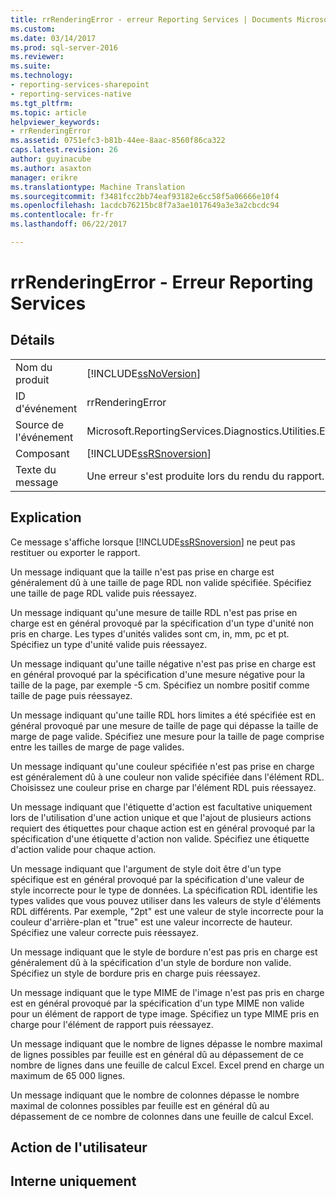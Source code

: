 ```yaml
---
title: rrRenderingError - erreur Reporting Services | Documents Microsoft
ms.custom: 
ms.date: 03/14/2017
ms.prod: sql-server-2016
ms.reviewer: 
ms.suite: 
ms.technology:
- reporting-services-sharepoint
- reporting-services-native
ms.tgt_pltfrm: 
ms.topic: article
helpviewer_keywords:
- rrRenderingError
ms.assetid: 0751efc3-b81b-44ee-8aac-8560f86ca322
caps.latest.revision: 26
author: guyinacube
ms.author: asaxton
manager: erikre
ms.translationtype: Machine Translation
ms.sourcegitcommit: f3481fcc2bb74eaf93182e6cc58f5a06666e10f4
ms.openlocfilehash: 1acdcb76215bc8f7a3ae1017649a3e3a2cbcdc94
ms.contentlocale: fr-fr
ms.lasthandoff: 06/22/2017

---
```

# <a name="rrrenderingerror---reporting-services-error"></a>rrRenderingError - Erreur Reporting Services
    
## <a name="details"></a>Détails  
  
|||  
|-|-|  
|Nom du produit|[!INCLUDE[ssNoVersion](../../includes/ssnoversion-md.md)]|  
|ID d'événement|rrRenderingError|  
|Source de l'événement|Microsoft.ReportingServices.Diagnostics.Utilities.ErrorStrings.resources.Strings|  
|Composant|[!INCLUDE[ssRSnoversion](../../includes/ssrsnoversion-md.md)]|  
|Texte du message|Une erreur s'est produite lors du rendu du rapport. (rrRenderingError) %1|  
  
## <a name="explanation"></a>Explication  
 Ce message s'affiche lorsque [!INCLUDE[ssRSnoversion](../../includes/ssrsnoversion-md.md)] ne peut pas restituer ou exporter le rapport.  
  
 Un message indiquant que la taille n'est pas prise en charge est généralement dû à une taille de page RDL non valide spécifiée. Spécifiez une taille de page RDL valide puis réessayez.  
  
 Un message indiquant qu'une mesure de taille RDL n'est pas prise en charge est en général provoqué par la spécification d'un type d'unité non pris en charge. Les types d'unités valides sont cm, in, mm, pc et pt. Spécifiez un type d'unité valide puis réessayez.  
  
 Un message indiquant qu'une taille négative n'est pas prise en charge est en général provoqué par la spécification d'une mesure négative pour la taille de la page, par exemple -5 cm. Spécifiez un nombre positif comme taille de page puis réessayez.  
  
 Un message indiquant qu'une taille RDL hors limites a été spécifiée est en général provoqué par une mesure de taille de page qui dépasse la taille de marge de page valide. Spécifiez une mesure pour la taille de page comprise entre les tailles de marge de page valides.  
  
 Un message indiquant qu'une couleur spécifiée n'est pas prise en charge est généralement dû à une couleur non valide spécifiée dans l'élément RDL. Choisissez une couleur prise en charge par l'élément RDL puis réessayez.  
  
 Un message indiquant que l'étiquette d'action est facultative uniquement lors de l'utilisation d'une action unique et que l'ajout de plusieurs actions requiert des étiquettes pour chaque action est en général provoqué par la spécification d'une étiquette d'action non valide. Spécifiez une étiquette d'action valide pour chaque action.  
  
 Un message indiquant que l'argument de style doit être d'un type spécifique est en général provoqué par la spécification d'une valeur de style incorrecte pour le type de données. La spécification RDL identifie les types valides que vous pouvez utiliser dans les valeurs de style d'éléments RDL différents. Par exemple, "2pt" est une valeur de style incorrecte pour la couleur d'arrière-plan et "true" est une valeur incorrecte de hauteur. Spécifiez une valeur correcte puis réessayez.  
  
 Un message indiquant que le style de bordure n'est pas pris en charge est généralement dû à la spécification d'un style de bordure non valide. Spécifiez un style de bordure pris en charge puis réessayez.  
  
 Un message indiquant que le type MIME de l'image n'est pas pris en charge est en général provoqué par la spécification d'un type MIME non valide pour un élément de rapport de type image. Spécifiez un type MIME pris en charge pour l'élément de rapport puis réessayez.  
  
 Un message indiquant que le nombre de lignes dépasse le nombre maximal de lignes possibles par feuille est en général dû au dépassement de ce nombre de lignes dans une feuille de calcul Excel. Excel prend en charge un maximum de 65 000 lignes.  
  
 Un message indiquant que le nombre de colonnes dépasse le nombre maximal de colonnes possibles par feuille est en général dû au dépassement de ce nombre de colonnes dans une feuille de calcul Excel.  
  
## <a name="user-action"></a>Action de l'utilisateur  
  
## <a name="internal-only"></a>Interne uniquement  
  
